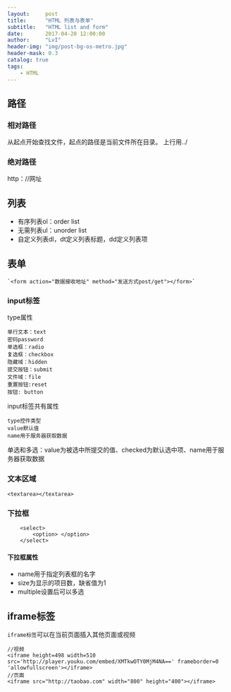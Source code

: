 ```yaml
---
layout:     post
title:      "HTML 列表与表单"
subtitle:   "HTML list and form"
date:       2017-04-20 12:00:00
author:     "LvI"
header-img: "img/post-bg-os-metro.jpg"
header-mask: 0.3
catalog: true
tags:
    - HTML
---
```



## 路径

### 相对路径

从起点开始查找文件，起点的路径是当前文件所在目录。
上行用../

### 绝对路径

http：//网址

## 列表

- 有序列表ol：order list
- 无需列表ul：unorder list 
- 自定义列表dl，dt定义列表标题，dd定义列表项

## 表单

	`<form action="数据接收地址" method="发送方式post/get"></form>`

### input标签

type属性

```
单行文本：text 
密码password 
单选框：radio 
复选框：checkbox 
隐藏域：hidden 
提交按钮：submit 
文件域：file 
重置按钮:reset 
按钮: button 
```

input标签共有属性

```
type控件类型
value默认值
name用于服务器获取数据
```

单选和多选：value为被选中所提交的值、checked为默认选中项、name用于服务器获取数据

### 文本区域

```
<textarea></textarea>
```

### 下拉框

```
	<select>
		<option> </option>
	</select>
```

#### 下拉框属性

- name用于指定列表框的名字
- size为显示的项目数，缺省值为1
- multiple设置后可以多选

## iframe标签

`iframe标签`可以在当前页面插入其他页面或视频

```
//视频
<iframe height=498 width=510 src='http://player.youku.com/embed/XMTkwOTY0MjM4NA==' frameborder=0 'allowfullscreen'></iframe>
//页面
<iframe src="http://taobao.com" width="800" height="400"></iframe>
```